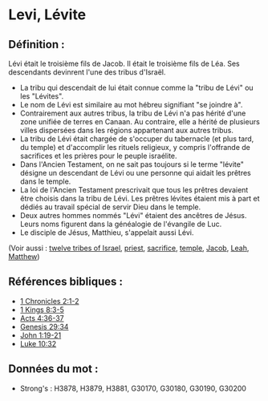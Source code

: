 # Levi, Lévite

## Définition :

Lévi était le troisième fils de Jacob. Il était le troisième fils de Léa. Ses descendants devinrent l'une des tribus d'Israël.

* La tribu qui descendait de lui était connue comme la "tribu de Lévi" ou les "Lévites".
* Le nom de Lévi est similaire au mot hébreu signifiant "se joindre à".
* Contrairement aux autres tribus, la tribu de Lévi n'a pas hérité d'une zone unifiée de terres en Canaan. Au contraire, elle a hérité de plusieurs villes dispersées dans les régions appartenant aux autres tribus.
* La tribu de Lévi était chargée de s'occuper du tabernacle (et plus tard, du temple) et d'accomplir les rituels religieux, y compris l'offrande de sacrifices et les prières pour le peuple israélite.
* Dans l'Ancien Testament, on ne sait pas toujours si le terme "lévite" désigne un descendant de Lévi ou une personne qui aidait les prêtres dans le temple.
* La loi de l'Ancien Testament prescrivait que tous les prêtres devaient être choisis dans la tribu de Lévi. Les prêtres lévites étaient mis à part et dédiés au travail spécial de servir Dieu dans le temple.
* Deux autres hommes nommés "Lévi" étaient des ancêtres de Jésus. Leurs noms figurent dans la généalogie de l'évangile de Luc.
* Le disciple de Jésus, Matthieu, s'appelait aussi Lévi.

(Voir aussi : [twelve tribes of Israel](../other/12tribesofisrael.md), [priest](../kt/priest.md), [sacrifice](../other/sacrifice.md), [temple](../kt/temple.md), [Jacob](../names/jacob.md), [Leah](../names/leah.md), [Matthew](../names/matthew.md))

## Références bibliques :

* [1 Chronicles 2:1-2](rc://en/tn/help/1ch/02/01)
* [1 Kings 8:3-5](rc://en/tn/help/1ki/08/03)
* [Acts 4:36-37](rc://en/tn/help/act/04/36)
* [Genesis 29:34](rc://en/tn/help/gen/29/34)
* [John 1:19-21](rc://en/tn/help/jhn/01/19)
* [Luke 10:32](rc://en/tn/help/luk/10/32)

## Données du mot :

* Strong's : H3878, H3879, H3881, G30170, G30180, G30190, G30200
